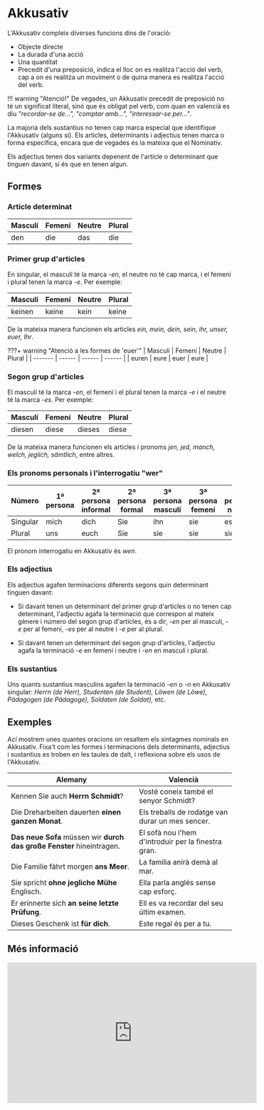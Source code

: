 # Akkusativ

L'Akkusativ compleix diverses funcions dins de l'oració:

* Objecte directe
* La durada d'una acció
* Una quantitat
* Precedit d'una preposició, indica el lloc on es realitza l'acció
del verb, cap a on es realitza un moviment o de quina manera es realitza
l'acció del verb.

!!! warning "Atenció!"
    De vegades, un Akkusativ precedit de preposició no té un significat
    literal, sinó que és obligat pel verb, com quan en valencià es diu
    _"recordar-se de...", "comptar amb...", "interessar-se per..."_.

La majoria dels sustantius no tenen cap marca especial que identifique
l'Akkusativ (alguns sí). Els articles, determinants i adjectius tenen
marca o forma específica, encara que de vegades és la mateixa que el
Nominativ.

Els adjectius tenen dos variants depenent de l'article o determinant
que tinguen davant, si és que en tenen algun.

## Formes

### Article determinat

| Masculí | Femení | Neutre | Plural |
| ------- | ------ | ------ | ------ |
| den | die | das | die |

### Primer grup d'articles

En singular, el masculí té la marca _-en_, el neutre no té cap marca, i el femení i
plural tenen la marca _-e_. Per exemple:

| Masculí | Femení | Neutre | Plural |
| ------- | ------ | ------ | ------ |
| keinen | keine | kein | keine |

De la mateixa manera funcionen els articles _ein, mein, dein, sein,
ihr, unser, euer, Ihr_.

???+ warning "Atenció a les formes de 'euer'"
    | Masculí | Femení | Neutre | Plural |
    | ------- | ------ | ------ | ------ |
    | euren | eure | euer | eure |

### Segon grup d'articles

El masculí té la marca _-en_, el femení i el plural tenen la marca
_-e_ i el neutre té la marca _-es_. Per exemple:

| Masculí | Femení | Neutre | Plural |
| ------- | ------ | ------ | ------ |
| diesen | diese | dieses | diese |

De la mateixa manera funcionen els articles i pronoms _jen, jed, manch,
welch, jeglich, sämtlich_, entre altres.

### Els pronoms personals i l'interrogatiu "wer"

| Número | 1ª persona | 2ª persona informal | 2ª persona formal | 3ª persona masculí | 3ª persona femení | 3ª persona neutre |
| --- | --- | --- | --- | --- | --- | --- |
| Singular | mich | dich | Sie | ihn | sie | es |
| Plural | uns | euch | Sie | sie | sie | sie |

El pronom interrogatiu en Akkusativ és _wen_.

### Els adjectius

Els adjectius agafen terminacions diferents segons quin determinant
tinguen davant:

* Si davant tenen un determinant del primer grup d'articles
o no tenen cap determinant, l'adjectiu
agafa la terminació que correspon al mateix gènere i número del
segon grup d'articles, és a dir, _-en_ per al masculí, _-e_ per al
femení, _-es_ per al neutre i _-e_ per al plural.

* Si davant tenen un determinant del segon grup d'articles, l'adjectiu
agafa la terminació _-e_ en femení i neutre i _-en_ en masculí i plural.

### Els sustantius

Uns quants sustantius masculins agafen la terminació _-en_ o _-n_ en Akkusativ
singular: _Herrn (de Herr), Studenten (de Student), Löwen
(de Löwe), Pädagogen (de Pädagoge), Soldaten (de Soldat),_ etc.

## Exemples

Ací mostrem unes quantes oracions on resaltem els sintagmes nominals en
Akkusativ. Fixa't com les formes i terminacions dels determinants,
adjectius i sustantius es troben en les taules de dalt, i reflexiona
sobre els usos de l'Akkusativ.

| Alemany | Valencià |
| --- | --- |
| Kennen Sie auch **Herrn Schmidt**? | Vosté coneix també el senyor Schmidt? |
| Die Dreharbeiten dauerten **einen ganzen Monat**. | Els treballs de rodatge van durar un mes sencer. |
| **Das neue Sofa** müssen wir **durch das große Fenster** hineintragen. | El sofà nou l'hem d'introduir per la finestra gran. |
| Die Familie fährt morgen **ans Meer**. | La família anirà demà al mar. |
| Sie spricht **ohne jegliche Mühe** Englisch. | Ella parla anglés sense cap esforç. |
| Er erinnerte sich **an seine letzte Prüfung**. | Ell es va recordar del seu últim examen. |
| Dieses Geschenk ist **für dich**. | Este regal és per a tu. |

## Més informació

<iframe width="560" height="315" src="https://www.youtube.com/embed/RhHlZUS1fsE?si=R3zJXylApafszub9" title="YouTube video player" frameborder="0" allow="accelerometer; autoplay; clipboard-write; encrypted-media; gyroscope; picture-in-picture; web-share" referrerpolicy="strict-origin-when-cross-origin" allowfullscreen></iframe>
